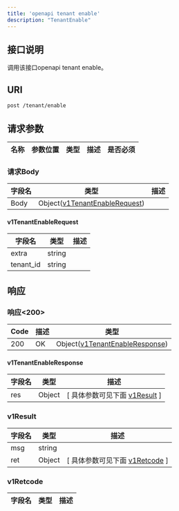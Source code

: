 ```yaml
---
title: 'openapi tenant enable'
description: "TenantEnable"
---
```

## 接口说明
调用该接口openapi tenant enable。

## URI

```
post /tenant/enable
```

## 请求参数

| 名称 | 参数位置 | 类型 | 描述 |  是否必须 |
| ---- | ---------- | ----------- | ----------- | ----------- |

### 请求Body
| 字段名 | 类型 | 描述 |
| ----------- | ------ | ------ |
| Body | Object([v1TenantEnableRequest](#v1TenantEnableRequest)) |  |

#### v1TenantEnableRequest
| 字段名 | 类型 | 描述 |
| ---- | ---- | ----------- | 
| extra | string |  | 
| tenant_id | string |  |






## 响应


### 响应<200>
| Code | 描述 | 类型 |
| ---- | ----------- | ------ | 
| 200 | OK | Object([v1TenantEnableResponse](#v1TenantEnableResponse)) |

#### v1TenantEnableResponse


| 字段名 | 类型 | 描述 |
| ---- | ---- | ----------- |
| res | Object |  [ 具体参数可见下面 [v1Result](#v1Result) ]  |


### v1Result

| 字段名 | 类型 | 描述 |
| ---- | ---- | ----------- | 
| msg | string |  |
| ret | Object |  [ 具体参数可见下面 [v1Retcode](#v1Retcode) ]  |


### v1Retcode

| 字段名 | 类型 | 描述 |
| ---- | ---- | ----------- |







